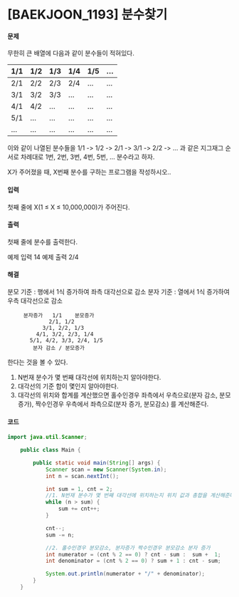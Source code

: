 # [BAEKJOON_1193] 분수찾기


#### 문제

무한히 큰 배열에 다음과 같이 분수들이 적혀있다.

1/1|1/2|1/3|1/4|1/5|…|
|---|---|---|---|---|---|
2/1|2/2|2/3|2/4|…|…|
3/1|3/2|3/3|…|…|…|
4/1|4/2|…|…|…|…|
5/1|…|…|…|…|…|
…|…|…|…|…|…|

이와 같이 나열된 분수들을 1/1 -> 1/2 -> 2/1 -> 3/1 -> 2/2 -> … 과 같은 지그재그 순서로 차례대로 1번, 2번, 3번, 4번, 5번, … 분수라고 하자.

X가 주어졌을 때, X번째 분수를 구하는 프로그램을 작성하시오..

#### 입력
첫째 줄에 X(1 ≤ X ≤ 10,000,000)가 주어진다.

#### 출력
첫째 줄에 분수를 출력한다.

예제 입력
14
예제 출력
2/4

#### 해결

분모 기준 : 행에서 1식 증가하여 좌측 대각선으로 감소
분자 기준 : 열에서 1식 증가하여 우측 대각선으로 감소

         분자증가   1/1    분모증가
                 2/1, 1/2
               3/1, 2/2, 1/3
             4/1, 3/2, 2/3, 1/4
           5/1, 4/2, 3/3, 2/4, 1/5
            분자 감소 / 분모증가

한다는 것을 볼 수 있다.

1. N번재 분수가 몇 번째 대각선에 위치하는지 알아야한다.
2. 대각선의 기준 합이 몇인지 알아야한다.
3. 대각선의 위치와 합계를 계산했으면 홀수인경우 좌측에서 우측으로(분자 감소, 분모 증가), 짝수인경우 우측에서 좌측으로(분자 증가, 분모감소) 를 계산해준다.


#### 코드

```java
import java.util.Scanner;

    public class Main {

        public static void main(String[] args) {
            Scanner scan = new Scanner(System.in);
            int n = scan.nextInt();

            int sum = 1, cnt = 2;
            //1. N번재 분수가 몇 번째 대각선에 위치하는지 위치 값과 총합을 계산해준다
            while (n > sum) {
                sum += cnt++;
            }

            cnt--;
            sum -= n;

            //2. 홀수인경우 분모감소, 분자증가 짝수인경우 분모감소 분자 증가
            int numerator = (cnt % 2 == 0) ? cnt - sum :  sum +  1;
            int denominator = (cnt % 2 == 0) ? sum + 1 : cnt - sum;

            System.out.println(numerator + "/" + denominator);
        }
    }


```
